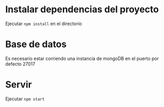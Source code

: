 # Instalar dependencias del proyecto
  Ejecutar `npm install` en el directorio

# Base de datos
  Es necesario estar corriendo una instancia de mongoDB en el puerto por defecto 27017
  
# Servir
  Ejecutar `npm start`
  
